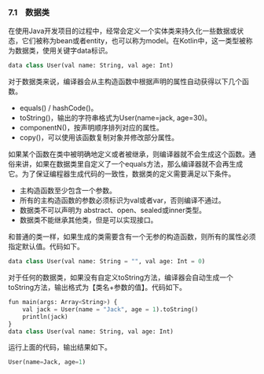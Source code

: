 ### 7.1　数据类

在使用Java开发项目的过程中，经常会定义一个实体类来持久化一些数据或状态，它们被称为bean或者entity，也可以称为model。在Kotlin中，这一类型被称为数据类，使用关键字data标识。

```python
data class User(val name: String, val age: Int)
```

对于数据类来说，编译器会从主构造函数中根据声明的属性自动获得以下几个函数。

+ equals() / hashCode()。
+ toString()，输出的字符串格式为User(name=jack, age=30)。
+ componentN()，按声明顺序排列对应的属性。
+ copy()，可以使用该函数复制对象并修改部分属性。

如果某个函数在类中被明确地定义或者被继承，则编译器就不会生成这个函数。通俗来讲，如果在数据类里自定义了一个equals方法，那么编译器就不会再生成它。为了保证编程器生成代码的一致性，数据类的定义需要满足以下条件。

+ 主构造函数至少包含一个参数。
+ 所有的主构造函数的参数必须标识为val或者var，否则编译不通过。
+ 数据类不可以声明为 abstract、open、sealed或inner类型。
+ 数据类不能继承其他类，但是可以实现接口。

和普通的类一样，如果生成的类需要含有一个无参的构造函数，则所有的属性必须指定默认值。代码如下。

```python
data class User(val name: String = "", val age: Int = 0)
```

对于任何的数据类，如果没有自定义toString方法，编译器会自动生成一个toString方法，输出格式为【类名+参数的值】。代码如下。

```python
fun main(args: Array<String>) {
    val jack = User(name = "Jack", age = 1).toString()
    println(jack)
}
data class User(val name: String, val age: Int)
```

运行上面的代码，输出结果如下。

```python
User(name=Jack, age=1)
```

